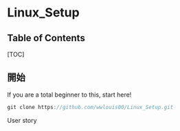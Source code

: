 # Linux_Setup
## Table of Contents

[TOC]
## 開始

If you are a total beginner to this, start here!

```typescript
git clone https://github.com/wwlouis00/Linux_Setup.git
```
User story
